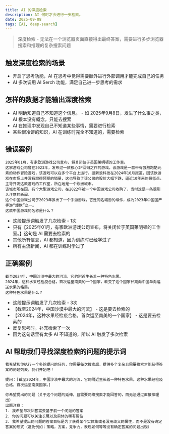```yaml
---
title: AI 的深度检索
description: AI 何时才会进行一步检索。
date: 2025-09-08
tags: [AI, deep-search]
---
```


<BlogPost>

> 深度检索 - 无法在一个浏览器页面直接得出最终答案，需要进行多步浏览器搜索和推理的复杂搜索问题

## 触发深度检索的场景

+ 开启了思考功能，AI 在思考中觉得需要额外进行外部调用才能完成自己的任务
+ AI 多次调用 AI Serch 功能，满足自己进一步思考的需求

## 怎样的数据才能输出深度检索

+ AI 明确知道自己不知道这个信息。 - 如 2025年9月8日，发生了什么事之类，AI 根本没有概念，只能去搜索
+ AI 在推理中发现自己不知道某些事情，需要进行检索
+ 某些很冷僻的知识，AI 在训练时完全不知道的，需要检索

## 错误案例

``` prompt
2025年01月，有家欧洲游戏公司宣布，将关闭位于英国莱明顿的工作室。
这家游戏公司曾在2023年，发布过一款核心IP回归之作的游戏。该游戏是一款带有强烈跑酷元素的动作冒险游戏，该游戏可以在多个平台上运行。据新浪科技在2024年10月报道，因该款游戏在市场上并没有取得预期的销量，这也导致了该公司的股价大幅下跌，逼近10年来的最低点。
主导开发这款游戏的工作室，所在地是一个欧洲城市。
该城市所在国，有个大型游戏公司，在2022年被一个中国游戏公司收购了，当时这是一条很引入注意的新闻。
这个中国游戏公司于2023年推出了一个手游游戏，它是同名端游的续作，成为2023年中国国产手游“爆款”之一。
这款中国游戏的名称是什么？
```

+ 这段提示词触发了几次检索 - 1次
+ 只有【2025年01月，有家欧洲游戏公司宣布，将关闭位于英国莱明顿的工作室。】这句是 AI 需要去检索的
+ 其他所有信息，AI 都知道，因为训练时已经学过了
+ 所有主流新闻，AI 都在训练时学过了

## 正确案例

``` prompt
截至2024年，中国沙漠中最大的河流，它的附近生长着一种特色水果。
2024年，这种水果经检疫合格，首次运至南美的一个国家，改变了这个国家长期向中国单向运送水果的格局。
这种特色水果是什么？
```

+ 这段提示词触发了几次检索 - 3次
+ 【截至2024年，中国沙漠中最大的河流】 - 这是要去检索的
+ 【2024年，这种水果经检疫合格，首次运至南美的一个国家】 - 这是要去检索的
+ 反复思考时，补充检索了一次
+ 因为这句话里有太多 AI 不知道的，所以 AI 触发了多次检索

## AI 帮助我们寻找深度检索的问题的提示词

``` prompt
我希望和你执行一个多轮提问的任务，你需要每次搜索后，提供多个复杂且需要搜索才能获得答案的问题列表。我们开始吧！

提问：[截至2024年，中国沙漠中最大的河流，它的附近生长着一种特色水果。这种水果经检疫合格，首次运至南美国家。]

你希望提出的问题（关于这个问题的延伸，且需要网络搜索才能回答的，而无法通过直接推理出）
出题注意：
1. 我希望每次回答需要基于前一个问题的答案
2. 你的问题可以关注长尾以及实体的稀有属性
3. 我希望提出的问题的答案目标是为了获得某个实体集或者没用歧义的属性，而不是没有确定答案的形式（避免例如：策略，方案，竞争力，表现如何等等没有确定答案的问题出现）
```

</BlogPost>
